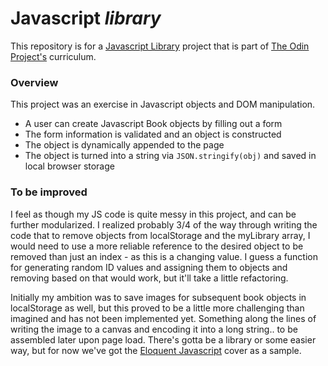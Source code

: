 # Javascript *library*

This repository is for a [Javascript Library](https://www.theodinproject.com/courses/javascript/lessons/library?ref=lnav) project that is part of [The Odin Project's](https://theodinproject.com) curriculum. 

### Overview

This project was an exercise in Javascript objects and DOM manipulation. 
- A user can create Javascript Book objects by filling out a form
- The form information is validated and an object is constructed
- The object is dynamically appended to the page
- The object is turned into a string via `JSON.stringify(obj)` and saved in local browser storage

### To be improved

I feel as though my JS code is quite messy in this project, and can be further modularized. I realized probably 3/4 of the way through writing the code that to remove objects from localStorage and the myLibrary array, I would need to use a more reliable reference to the desired object to be removed than just an index - as this is a changing value. I guess a function for generating random ID values and assigning them to objects and removing based on that would work, but it'll take a little refactoring. 

Initially my ambition was to save images for subsequent book objects in localStorage as well, but this proved to be a little more challenging than imagined and has not been implemented yet. Something along the lines of writing the image to a canvas and encoding it into a long string.. to be assembled later upon page load. There's gotta be a library or some easier way, but for now we've got the [Eloquent Javascript](https://eloquentjavascript.net/) cover as a sample. 
